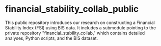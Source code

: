 # financial_stability_collab_public
This public repository introduces our research on constructing a Financial Stability Index (FSI) using BIS data. It includes a submodule pointing to the private repository "financial_stability_collab," which contains detailed analyses, Python scripts, and the BIS dataset.
